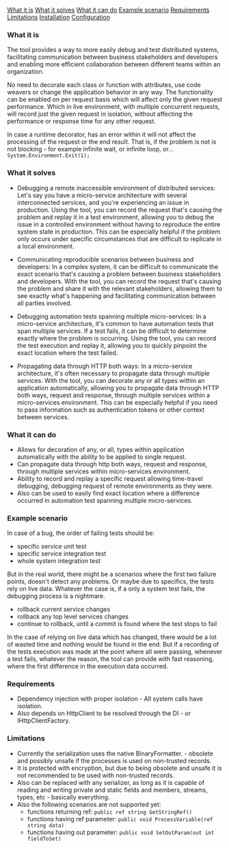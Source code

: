 [What it is](#what-it-is)
[What it solves](#what-it-solves)
[What it can do](#what-it-can-do)
[Example scenario](#example-scenario)
[Requirements](#requirements)
[Limitations](#limitations)
[Installation](#installation)
[Configuration](#configuration)

### What it is

The tool provides a way to more easily debug and test distributed systems, facilitating communication between business stakeholders and developers and enabling more efficient collaboration between different teams within an organization.

No need to decorate each class or function with attributes, use code weavers or change the application behavior in any way. The functionality can be enabled on per request basis which will affect only the given request performance. Which in live environment, with multiple concurrent requests, will record just the given request in isolation, without affecting the performance or response time for any other request.

In case a runtime decorator, has an error within it will not affect the processing of the request or the end result. That is, if the problem is not is not blocking - for example infinite wait, or infinite loop, or... `System.Environment.Exit(1);`

### What it solves

- Debugging a remote inaccessible environment of distributed services: Let's say you have a micro-service architecture with several interconnected services, and you're experiencing an issue in production. Using the tool, you can record the request that's causing the problem and replay it in a test environment, allowing you to debug the issue in a controlled environment without having to reproduce the entire system state in production. This can be especially helpful if the problem only occurs under specific circumstances that are difficult to replicate in a local environment.

- Communicating reproducible scenarios between business and developers: In a complex system, it can be difficult to communicate the exact scenario that's causing a problem between business stakeholders and developers. With the tool, you can record the request that's causing the problem and share it with the relevant stakeholders, allowing them to see exactly what's happening and facilitating communication between all parties involved.

- Debugging automation tests spanning multiple micro-services: In a micro-service architecture, it's common to have automation tests that span multiple services. If a test fails, it can be difficult to determine exactly where the problem is occurring. Using the tool, you can record the test execution and replay it, allowing you to quickly pinpoint the exact location where the test failed.

- Propagating data through HTTP both ways: In a micro-service architecture, it's often necessary to propagate data through multiple services. With the tool, you can decorate any or all types within an application automatically, allowing you to propagate data through HTTP both ways, request and response, through multiple services within a micro-services environment. This can be especially helpful if you need to pass information such as authentication tokens or other context between services.

### What it can do

- Allows for decoration of any, or all, types within application automatically with the ability to be applied to single request.
- Can propagate data through http both ways, request and response, through multiple services within micro-services environment.
- Ability to record and replay a specific request allowing time-travel debugging, debugging request of remote environments as they were.
- Also can be used to easily find exact location where a difference occurred in automation test spanning multiple micro-services.

### Example scenario

In case of a bug, the order of failing tests should be:
- specific service unit test
- specific service integration test
- whole system integration test

But in the real world, there might be a scenarios where the first two failure points, doesn't detect any problems. Or maybe due to specifics, the tests rely on live data. Whatever the case is, if a only a system test fails, the debugging process is a nightmare. 

- rollback current service changes
- rollback any top level services changes
- continue to rollback, until a commit is found where the test stops to fail

In the case of relying on live data which has changed, there would be a lot of wasted time and nothing would be found in the end. But if a recording of the tests execution was made at the point where all were passing, whenever a test fails, whatever the reason, the tool can provide with fast reasoning, where the first difference in the execution data occurred.

### Requirements
- Dependency injection with proper isolation - All system calls have isolation.
- Also depends on HttpClient to be resolved through the DI - or IHttpClientFactory.

### Limitations
- Currently the serialization uses the native BinaryFormatter. - obsolete and possibly unsafe if the processes is used on non-trusted records. 
- It is protected with encryption, but due to being obsolete and unsafe it is not recommended to be used with non-trusted records.
- Also can be replaced with any serializer, as long as it is capable of reading and writing private and static fields and members, streams, types, etc - basically everything.
- Also the following scenarios are not supported yet:
  - functions returning ref: `public ref string GetStringRef()`
  - functions having ref parameter: `public void ProcessVariable(ref string data)`
  - functions having out parameter: `public void SetOutParam(out int fieldToSet)`


